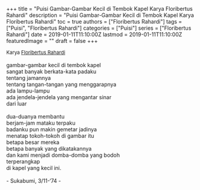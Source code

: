 +++
title = "Puisi Gambar-Gambar Kecil di Tembok Kapel Karya Floribertus Rahardi"
description = "Puisi Gambar-Gambar Kecil di Tembok Kapel Karya Floribertus Rahardi"
toc = true
authors = ["Floribertus Rahardi"]
tags = ["Puisi", "Floribertus Rahardi"]
categories = ["Puisi"]
series = ["Floribertus Rahardi"]
date = 2019-01-11T11:10:00Z
lastmod = 2019-01-11T11:10:00Z
featuredImage = ""
draft = false
+++

<div style="text-align: justify;">
<div style="font-size: small;">Karya <a href="/authors/floribertus-rahardi/" target="_blank">Floribertus Rahardi</a></div><br />
gambar-gambar kecil di tembok kapel<br />sangat banyak berkata-kata padaku<br />tentang jamannya<br />tentang tangan-tangan yang menggarapnya<br />ada lampu-lampu<br />ada jendela-jendela yang mengantar sinar<br />dari luar<br /><br />dua-duanya membantu<br />berjam-jam mataku terpaku<br />badanku pun makin gemetar jadinya<br />menatap tokoh-tokoh di gambar itu<br />betapa besar mereka<br />betapa banyak yang dikatakannya<br />dan kami menjadi domba-domba yang bodoh<br />terperangkap<br />di kapel yang kecil ini.<br /><br />- Sukabumi, 3/11-‘74 -</div>
